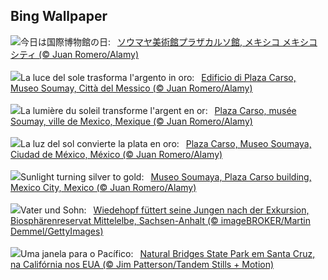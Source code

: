 ## Bing Wallpaper
![](https://www.bing.com/th?id=OHR.MuseoSoumaya_JA-JP0165923558_UHD.jpg&w=1000)今日は国際博物館の日:&nbsp;&ensp;[ソウマヤ美術館プラザカルソ館, メキシコ メキシコシティ (© Juan Romero/Alamy)](https://www.bing.com/th?id=OHR.MuseoSoumaya_JA-JP0165923558_UHD.jpg)
<br><br/>
![](https://www.bing.com/th?id=OHR.MuseoSoumaya_IT-IT1686511851_UHD.jpg&w=1000)La luce del sole trasforma l'argento in oro:&nbsp;&ensp;[Edificio di Plaza Carso, Museo Soumay, Città del Messico (© Juan Romero/Alamy)](https://www.bing.com/th?id=OHR.MuseoSoumaya_IT-IT1686511851_UHD.jpg)
<br><br/>
![](https://www.bing.com/th?id=OHR.MuseoSoumaya_FR-FR5141735106_UHD.jpg&w=1000)La lumière du soleil transforme l'argent en or:&nbsp;&ensp;[Plaza Carso, musée Soumay, ville de Mexico, Mexique (© Juan Romero/Alamy)](https://www.bing.com/th?id=OHR.MuseoSoumaya_FR-FR5141735106_UHD.jpg)
<br><br/>
![](https://www.bing.com/th?id=OHR.MuseoSoumaya_ES-ES7663567636_UHD.jpg&w=1000)La luz del sol convierte la plata en oro:&nbsp;&ensp;[Plaza Carso, Museo Soumaya, Ciudad de México, México (© Juan Romero/Alamy)](https://www.bing.com/th?id=OHR.MuseoSoumaya_ES-ES7663567636_UHD.jpg)
<br><br/>
![](https://www.bing.com/th?id=OHR.MuseoSoumaya_EN-GB1309622714_UHD.jpg&w=1000)Sunlight turning silver to gold:&nbsp;&ensp;[Museo Soumaya, Plaza Carso building, Mexico City, Mexico (© Juan Romero/Alamy)](https://www.bing.com/th?id=OHR.MuseoSoumaya_EN-GB1309622714_UHD.jpg)
<br><br/>
![](https://www.bing.com/th?id=OHR.HoopoeFathersday_DE-DE8234010695_UHD.jpg&w=1000)Vater und Sohn:&nbsp;&ensp;[Wiedehopf füttert seine Jungen nach der Exkursion, Biosphärenreservat Mittelelbe, Sachsen-Anhalt (© imageBROKER/Martin Demmel/GettyImages)](https://www.bing.com/th?id=OHR.HoopoeFathersday_DE-DE8234010695_UHD.jpg)
<br><br/>
![](https://www.bing.com/th?id=OHR.CormorantBridge_PT-BR6164830212_UHD.jpg&w=1000)Uma janela para o Pacífico:&nbsp;&ensp;[Natural Bridges State Park em Santa Cruz, na Califórnia nos EUA (© Jim Patterson/Tandem Stills + Motion)](https://www.bing.com/th?id=OHR.CormorantBridge_PT-BR6164830212_UHD.jpg)
<br><br/>
